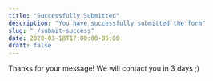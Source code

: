 ```yaml
---
title: "Successfully Submitted"
description: "You have successfully submitted the form"
slug: "_/submit-success"
date: 2020-03-18T17:00:00-05:00
draft: false
---
```


Thanks for your message! We will contact you in 3 days ;)
